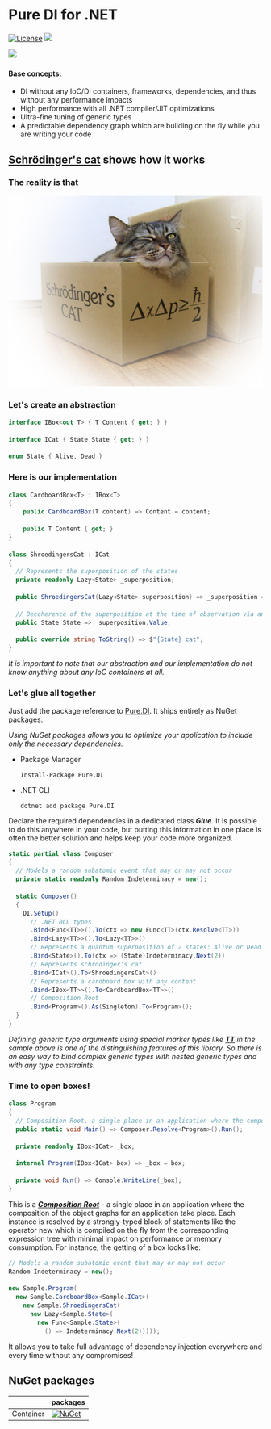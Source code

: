 # Pure DI for .NET

[![License](https://img.shields.io/badge/License-MIT-green.svg)](LICENSE) [<img src="http://tcavs2015.cloudapp.net/app/rest/builds/buildType:(id:DevTeam_PureDI_Build)/statusIcon"/>](http://tcavs2015.cloudapp.net/viewType.html?buildTypeId=DevTeam_PureDI_Build&guest=1)

<img src="https://github.com/DevTeam/Pure.DI/blob/master/Docs/Images/demo.gif"/>

#### Base concepts:

- DI without any IoC/DI containers, frameworks, dependencies, and thus without any performance impacts
- High performance with all .NET compiler/JIT optimizations
- Ultra-fine tuning of generic types
- A predictable dependency graph which are building on the fly while you are writing your code

## [Schrödinger's cat](Samples/ShroedingersCat) shows how it works

### The reality is that

![Cat](https://github.com/DevTeam/IoCContainer/blob/master/Docs/Images/cat.jpg?raw=true)

### Let's create an abstraction

```csharp
interface IBox<out T> { T Content { get; } }

interface ICat { State State { get; } }

enum State { Alive, Dead }
```

### Here is our implementation

```csharp
class CardboardBox<T> : IBox<T>
{
    public CardboardBox(T content) => Content = content;

    public T Content { get; }
}

class ShroedingersCat : ICat
{
  // Represents the superposition of the states
  private readonly Lazy<State> _superposition;

  public ShroedingersCat(Lazy<State> superposition) => _superposition = superposition;

  // Decoherence of the superposition at the time of observation via an irreversible process
  public State State => _superposition.Value;

  public override string ToString() => $"{State} cat";
}
```

_It is important to note that our abstraction and our implementation do not know anything about any IoC containers at all._

### Let's glue all together

Just add the package reference to [Pure.DI](https://www.nuget.org/packages/Pure.DI). It ships entirely as NuGet packages.

_Using NuGet packages allows you to optimize your application to include only the necessary dependencies._

- Package Manager

  ```
  Install-Package Pure.DI
  ```
  
- .NET CLI
  
  ```
  dotnet add package Pure.DI
  ```

Declare the required dependencies in a dedicated class *__Glue__*. It is possible to do this anywhere in your code, but putting this information in one place is often the better solution and helps keep your code more organized.

```csharp
static partial class Composer
{
  // Models a random subatomic event that may or may not occur
  private static readonly Random Indeterminacy = new();

  static Composer()
  {
    DI.Setup()
      // .NET BCL types
      .Bind<Func<TT>>().To(ctx => new Func<TT>(ctx.Resolve<TT>))
      .Bind<Lazy<TT>>().To<Lazy<TT>>()
      // Represents a quantum superposition of 2 states: Alive or Dead
      .Bind<State>().To(ctx => (State)Indeterminacy.Next(2))
      // Represents schrodinger's cat
      .Bind<ICat>().To<ShroedingersCat>()
      // Represents a cardboard box with any content
      .Bind<IBox<TT>>().To<CardboardBox<TT>>()
      // Composition Root
      .Bind<Program>().As(Singleton).To<Program>();
  }
}
```

_Defining generic type arguments using special marker types like [*__TT__*](#generic-autowiring-) in the sample above is one of the distinguishing features of this library. So there is an easy way to bind complex generic types with nested generic types and with any type constraints._

### Time to open boxes!

```csharp
class Program
{
  // Composition Root, a single place in an application where the composition of the object graphs for an application take place
  public static void Main() => Composer.Resolve<Program>().Run();

  private readonly IBox<ICat> _box;

  internal Program(IBox<ICat> box) => _box = box;

  private void Run() => Console.WriteLine(_box);
}
```

This is a [*__Composition Root__*](https://blog.ploeh.dk/2011/07/28/CompositionRoot/) - a single place in an application where the composition of the object graphs for an application take place. Each instance is resolved by a strongly-typed block of statements like the operator new which is compiled on the fly from the corresponding expression tree with minimal impact on performance or memory consumption. For instance, the getting of a box looks like:

```csharp
// Models a random subatomic event that may or may not occur
Random Indeterminacy = new();

new Sample.Program(
  new Sample.CardboardBox<Sample.ICat>(
    new Sample.ShroedingersCat(
      new Lazy<Sample.State>(
        new Func<Sample.State>(
          () => Indeterminacy.Next(2)))));
```

It allows you to take full advantage of dependency injection everywhere and every time without any compromises!

## NuGet packages

|     | packages |
| --- | --- |
| Container | [![NuGet](https://buildstats.info/nuget/Pure.DI)](https://www.nuget.org/packages/Pure.DI) |

